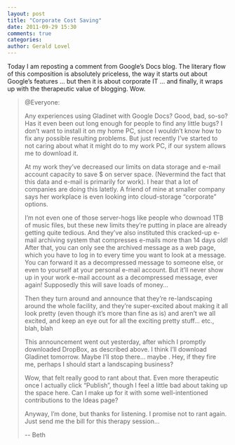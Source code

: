 ```yaml
---
layout: post
title: "Corporate Cost Saving"
date: 2011-09-29 15:30
comments: true
categories: 
author: Gerald Lovel
---
```

Today I am reposting a comment from Google’s Docs blog. The literary flow of this composition is absolutely priceless, the way it starts out about Google’s features … but then it is about corporate IT … and finally, it wraps up with the therapeutic value of blogging. Wow.

> @Everyone:
> 
> Any experiences using Gladinet with Google Docs? Good, bad, so-so? Has it even been out long enough for people to find any little bugs? I don’t want to install it on my home PC, since I wouldn’t know how to fix any possible resulting problems. But just recently I’ve started to not caring about what it might do to my work PC, if our system allows me to download it.
> <!-- more -->
> At my work they’ve decreased our limits on data storage and e-mail account capacity to save $ on server space. (Nevermind the fact that this data and e-mail is primarily for work). I hear that a lot of companies are doing this latetly. A friend of mine at smaller company says her workplace is even looking into cloud-storage “corporate” options.
> 
> I’m not even one of those server-hogs like people who downoad 1TB of music files, but these new limits they’re putting in place are already getting quite tedious. And they’ve also instituted this cracked-up e-mail archiving system that compresses e-mails more than 14 days old! After that, you can only see the archived message as a web page, which you have to log in to every time you want to look at a message. You can forward it as a decompressed message to someone else, or even to yourself at your personal e-mail account. But it’ll never show up in your work e-mail account as a decompressed message, ever again! Supposedly this will save loads of money…
> 
> Then they turn around and announce that they’re re-landscaping around the whole facility, and they’re super-excited about making it all look pretty (even though it’s more than fine as is) and aren’t we all excited, and keep an eye out for all the exciting pretty stuff… etc., blah, blah
> 
> This announcement went out yesterday, after which I promptly downloaded DropBox, as described above. I think I’ll download Gladinet tomorrow. Maybe I’ll stop there… maybe  . Hey, if they fire me, perhaps I should start a landscaping business?
> 
> Wow, that felt really good to rant about that. Even more therapeutic once I actually click “Publish”, though I feel a little bad about taking up the space here. Can I make up for it with some well-intentioned contributions to the Ideas page?
> 
> Anyway, I’m done, but thanks for listening. I promise not to rant again. Just send me the bill for this therapy session…
> 
>  -- Beth

